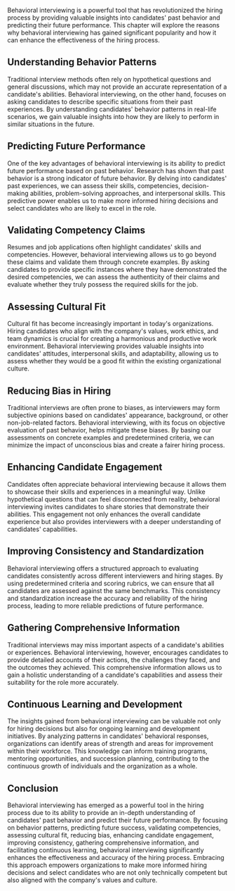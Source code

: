 
Behavioral interviewing is a powerful tool that has revolutionized the hiring process by providing valuable insights into candidates' past behavior and predicting their future performance. This chapter will explore the reasons why behavioral interviewing has gained significant popularity and how it can enhance the effectiveness of the hiring process.

Understanding Behavior Patterns
-------------------------------

Traditional interview methods often rely on hypothetical questions and general discussions, which may not provide an accurate representation of a candidate's abilities. Behavioral interviewing, on the other hand, focuses on asking candidates to describe specific situations from their past experiences. By understanding candidates' behavior patterns in real-life scenarios, we gain valuable insights into how they are likely to perform in similar situations in the future.

Predicting Future Performance
-----------------------------

One of the key advantages of behavioral interviewing is its ability to predict future performance based on past behavior. Research has shown that past behavior is a strong indicator of future behavior. By delving into candidates' past experiences, we can assess their skills, competencies, decision-making abilities, problem-solving approaches, and interpersonal skills. This predictive power enables us to make more informed hiring decisions and select candidates who are likely to excel in the role.

Validating Competency Claims
----------------------------

Resumes and job applications often highlight candidates' skills and competencies. However, behavioral interviewing allows us to go beyond these claims and validate them through concrete examples. By asking candidates to provide specific instances where they have demonstrated the desired competencies, we can assess the authenticity of their claims and evaluate whether they truly possess the required skills for the job.

Assessing Cultural Fit
----------------------

Cultural fit has become increasingly important in today's organizations. Hiring candidates who align with the company's values, work ethics, and team dynamics is crucial for creating a harmonious and productive work environment. Behavioral interviewing provides valuable insights into candidates' attitudes, interpersonal skills, and adaptability, allowing us to assess whether they would be a good fit within the existing organizational culture.

Reducing Bias in Hiring
-----------------------

Traditional interviews are often prone to biases, as interviewers may form subjective opinions based on candidates' appearance, background, or other non-job-related factors. Behavioral interviewing, with its focus on objective evaluation of past behavior, helps mitigate these biases. By basing our assessments on concrete examples and predetermined criteria, we can minimize the impact of unconscious bias and create a fairer hiring process.

Enhancing Candidate Engagement
------------------------------

Candidates often appreciate behavioral interviewing because it allows them to showcase their skills and experiences in a meaningful way. Unlike hypothetical questions that can feel disconnected from reality, behavioral interviewing invites candidates to share stories that demonstrate their abilities. This engagement not only enhances the overall candidate experience but also provides interviewers with a deeper understanding of candidates' capabilities.

Improving Consistency and Standardization
-----------------------------------------

Behavioral interviewing offers a structured approach to evaluating candidates consistently across different interviewers and hiring stages. By using predetermined criteria and scoring rubrics, we can ensure that all candidates are assessed against the same benchmarks. This consistency and standardization increase the accuracy and reliability of the hiring process, leading to more reliable predictions of future performance.

Gathering Comprehensive Information
-----------------------------------

Traditional interviews may miss important aspects of a candidate's abilities or experiences. Behavioral interviewing, however, encourages candidates to provide detailed accounts of their actions, the challenges they faced, and the outcomes they achieved. This comprehensive information allows us to gain a holistic understanding of a candidate's capabilities and assess their suitability for the role more accurately.

Continuous Learning and Development
-----------------------------------

The insights gained from behavioral interviewing can be valuable not only for hiring decisions but also for ongoing learning and development initiatives. By analyzing patterns in candidates' behavioral responses, organizations can identify areas of strength and areas for improvement within their workforce. This knowledge can inform training programs, mentoring opportunities, and succession planning, contributing to the continuous growth of individuals and the organization as a whole.

Conclusion
----------

Behavioral interviewing has emerged as a powerful tool in the hiring process due to its ability to provide an in-depth understanding of candidates' past behavior and predict their future performance. By focusing on behavior patterns, predicting future success, validating competencies, assessing cultural fit, reducing bias, enhancing candidate engagement, improving consistency, gathering comprehensive information, and facilitating continuous learning, behavioral interviewing significantly enhances the effectiveness and accuracy of the hiring process. Embracing this approach empowers organizations to make more informed hiring decisions and select candidates who are not only technically competent but also aligned with the company's values and culture.
